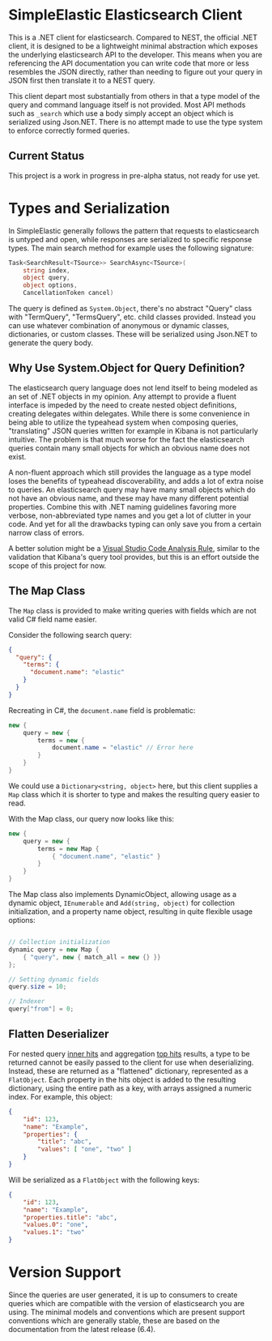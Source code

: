 
# SimpleElastic Elasticsearch Client

This is a .NET client for elasticsearch. Compared to NEST, the official .NET client,
it is designed to be a lightweight minimal abstraction which exposes the underlying
elasticsearch API to the developer. This means when you are referencing the API 
documentation you can write code that more or less resembles the JSON directly, rather
than needing to figure out your query in JSON first then translate it to a NEST query.

This client depart most substantially from others in that a type model of the query and
command language itself is not provided. Most API methods such as `_search` which use a
body simply accept an object which is serialized using Json.NET. There is no attempt made
to use the type system to enforce correctly formed queries.

## Current Status

This project is a work in progress in pre-alpha status, not ready for use yet.

# Types and Serialization

In SimpleElastic generally follows the pattern that requests to elasticsearch is untyped and
open, while responses are serialized to specific response types. The main search method for
example uses the following signature:

```csharp
Task<SearchResult<TSource>> SearchAsync<TSource>(
    string index,
    object query,
    object options,
    CancellationToken cancel)
```

The query is defined as `System.Object`, there's no abstract "Query" class with "TermQuery",
"TermsQuery", etc. child classes provided. Instead you can use whatever combination of anonymous
or dynamic classes, dictionaries, or custom classes. These will be serialized using Json.NET to
generate the query body.

## Why Use System.Object for Query Definition?

The elasticsearch query language does not lend itself to being modeled as an set of .NET
objects in my opinion. Any attempt to provide a fluent interface is impeded by the need 
to create nested object definitions, creating delegates within delegates. While there is
some convenience in being able to utilize the typeahead system when composing queries,
"translating" JSON queries written for example in Kibana is not particularly intuitive.
The problem is that much worse for the fact the elasticsearch queries contain many small
objects for which an obvious name does not exist.

A non-fluent approach which still provides the language as a type model loses the benefits
of typeahead discoverability, and adds a lot of extra noise to queries. An elasticsearch
query may have many small objects which do not have an obvious name, and these may have 
many different potential properties. Combine this with .NET naming guidelines favoring 
more verbose, non-abbreviated type names and you get a lot of clutter in your code. And yet
for all the drawbacks typing can only save you from a certain narrow class of errors.

A better solution might be a [Visual Studio Code Analysis Rule], similar to the
validation that Kibana's query tool provides, but this is an effort outside the scope of
this project for now.

[Visual Studio Code Analysis Rule]: https://docs.microsoft.com/en-us/visualstudio/code-quality/code-analysis-for-managed-code-overview?view=vs-2017

## The Map Class

The `Map` class is provided to make writing queries with fields which are not valid
C# field name easier.

Consider the following search query:

```json
{
  "query": {
    "terms": {
      "document.name": "elastic"
    }
  }
}
```

Recreating in C#, the `document.name` field is problematic:

```csharp
new {
    query = new {
        terms = new {
            document.name = "elastic" // Error here
        }
    }
}
```

We could use a `Dictionary<string, object>` here, but this client supplies a `Map` 
class which it is shorter to type and makes the resulting query easier to read.

With the Map class, our query now looks like this:

```csharp
new {
    query = new {
        terms = new Map {
            { "document.name", "elastic" }
        }
    }
}
```

The Map class also implements DynamicObject, allowing usage as a dynamic object, 
`IEnumerable` and `Add(string, object)` for collection initialization, and a property
name object, resulting in quite flexible usage options:

```csharp

// Collection initialization
dynamic query = new Map { 
    { "query", new { match_all = new {} }} 
};

// Setting dynamic fields
query.size = 10;

// Indexer
query["from"] = 0;

```

## Flatten Deserializer

For nested query [inner hits] and aggregation [top hits] results, a type to be returned cannot be easily
passed to the client for use when deserializing. Instead, these are returned as a "flattened" dictionary,
represented as a `FlatObject`. Each property in the hits object is added to the resulting dictionary, using
the entire path as a key, with arrays assigned a numeric index. For example, this object:

```json
{
	"id": 123,
	"name": "Example",
	"properties": {
		"title": "abc",
		"values": [ "one", "two" ]
	}
}
```

Will be serialized as a `FlatObject` with the following keys:

```json
{
	"id": 123,
	"name": "Example",
	"properties.title": "abc",
	"values.0": "one",
	"values.1": "two"
}
```

[inner hits]: https://www.elastic.co/guide/en/elasticsearch/reference/current/search-request-inner-hits.html
[top hits]: https://www.elastic.co/guide/en/elasticsearch/reference/current/search-aggregations-metrics-top-hits-aggregation.html

# Version Support

Since the queries are user generated, it is up to consumers to create queries which are
compatible with the version of elasticsearch you are using. The minimal models and conventions
which are present support conventions which are generally stable, these are based on the 
documentation from the latest release (6.4).